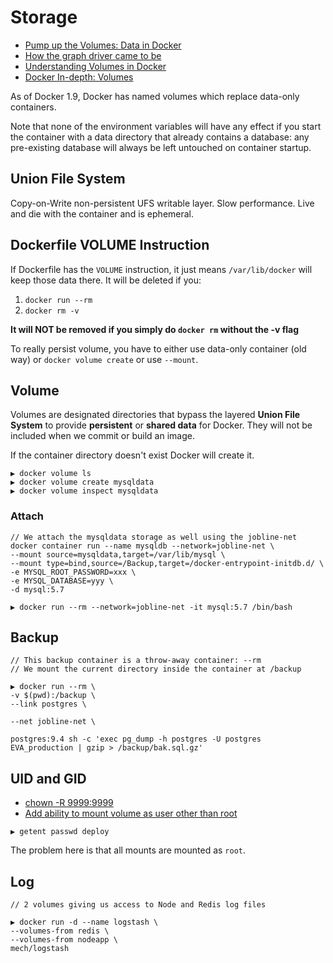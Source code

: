 # Storage

* [Pump up the Volumes: Data in Docker](https://towardsdatascience.com/pump-up-the-volumes-data-in-docker-a21950a8cd8)
* [How the graph driver came to be](https://blog.mobyproject.org/where-are-containerds-graph-drivers-145fc9b7255)
* [Understanding Volumes in Docker](http://container-solutions.com/understanding-volumes-docker/)
* [Docker In-depth: Volumes](https://container42.com/2014/11/03/docker-indepth-volumes/)

As of Docker 1.9, Docker has named volumes which replace data-only containers.

Note that none of the environment variables will have any effect if you start the container with a data directory that already contains a database: any pre-existing database will always be left untouched on container startup.

## Union File System

Copy-on-Write non-persistent UFS writable layer. Slow performance. Live and die with the container and is ephemeral.

## Dockerfile VOLUME Instruction

If Dockerfile has the `VOLUME` instruction, it just means `/var/lib/docker` will keep those data there. It will be deleted if you:

1. `docker run --rm`
2. `docker rm -v`

**It will NOT be removed if you simply do `docker rm` without the -v flag**

To really persist volume, you have to either use data-only container (old way) or `docker volume create` or use `--mount`.

## Volume

Volumes are designated directories that bypass the layered **Union File System** to provide **persistent** or **shared data** for Docker. They will not be included when we commit or build an image.

If the container directory doesn't exist Docker will create it.

```
▶ docker volume ls
▶ docker volume create mysqldata
▶ docker volume inspect mysqldata
```

### Attach

```
// We attach the mysqldata storage as well using the jobline-net
docker container run --name mysqldb --network=jobline-net \
--mount source=mysqldata,target=/var/lib/mysql \
--mount type=bind,source=/Backup,target=/docker-entrypoint-initdb.d/ \
-e MYSQL_ROOT_PASSWORD=xxx \
-e MYSQL_DATABASE=yyy \
-d mysql:5.7
```

```
▶ docker run --rm --network=jobline-net -it mysql:5.7 /bin/bash
```

## Backup

```
// This backup container is a throw-away container: --rm
// We mount the current directory inside the container at /backup

▶ docker run --rm \
-v $(pwd):/backup \
--link postgres \

--net jobline-net \

postgres:9.4 sh -c 'exec pg_dump -h postgres -U postgres EVA_production | gzip > /backup/bak.sql.gz'
```

## UID and GID

* [chown -R 9999:9999](https://stackoverflow.com/questions/39397548/how-to-give-non-root-user-in-docker-container-access-to-a-volume-mounted-on-the?utm_medium=organic&utm_source=google_rich_qa&utm_campaign=google_rich_qa)
* [Add ability to mount volume as user other than root](https://github.com/moby/moby/issues/2259)

```
▶ getent passwd deploy
```

The problem here is that all mounts are mounted as `root`.


## Log

```
// 2 volumes giving us access to Node and Redis log files

▶ docker run -d --name logstash \
--volumes-from redis \
--volumes-from nodeapp \
mech/logstash
```


